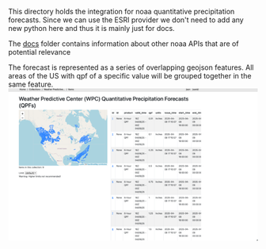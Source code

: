 This directory holds the integration for noaa quantitative precipitation forecasts. Since we can use the ESRI provider we don't need to add any new python here and thus it is mainly just for docs.

The [docs](./docs/) folder contains information about other noaa APIs that are of potential relevance

The forecast is represented as a series of overlapping geojson features. All areas of the US with qpf of a specific value will be grouped together in the same feature.
![map with the forecast](image.png)